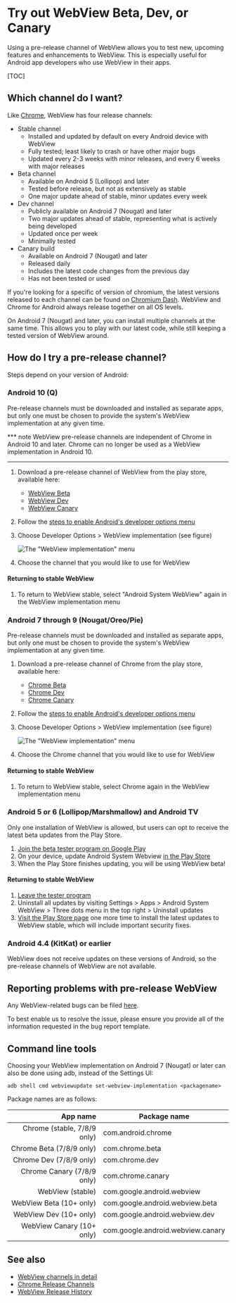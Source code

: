 # Try out WebView Beta, Dev, or Canary

Using a pre-release channel of WebView allows you to test new, upcoming features
and enhancements to WebView. This is especially useful for Android app
developers who use WebView in their apps.

[TOC]

## Which channel do I want?

Like [Chrome](https://www.chromium.org/getting-involved/dev-channel), WebView
has four release channels:

- Stable channel
  - Installed and updated by default on every Android device with WebView
  - Fully tested; least likely to crash or have other major bugs
  - Updated every 2-3 weeks with minor releases, and every 6 weeks with major
    releases
- Beta channel
  - Available on Android 5 (Lollipop) and later
  - Tested before release, but not as extensively as stable
  - One major update ahead of stable, minor updates every week
- Dev channel
  - Publicly available on Android 7 (Nougat) and later
  - Two major updates ahead of stable, representing what is actively being
    developed
  - Updated once per week
  - Minimally tested
- Canary build
  - Available on Android 7 (Nougat) and later
  - Released daily
  - Includes the latest code changes from the previous day
  - Has not been tested or used

If you're looking for a specific of version of chromium, the latest versions
released to each channel can be found on [Chromium
Dash](https://chromiumdash.appspot.com/releases?platform=Android). WebView and
Chrome for Android always release together on all OS levels.

On Android 7 (Nougat) and later, you can install multiple channels at the same
time. This allows you to play with our latest code, while still keeping a tested
version of WebView around.

## How do I try a pre-release channel?

Steps depend on your version of Android:

### Android 10 (Q)

Pre-release channels must be downloaded and installed as separate apps, but only
one must be chosen to provide the system's WebView implementation at any given
time.

*** note
WebView pre-release channels are independent of Chrome in Android 10 and later.
Chrome can no longer be used as a WebView implementation in Android 10.
***

1. Download a pre-release channel of WebView from the play store, available here:
   - [WebView Beta](https://play.google.com/store/apps/details?id=com.google.android.webview.beta)
   - [WebView Dev](https://play.google.com/store/apps/details?id=com.google.android.webview.dev)
   - [WebView Canary](https://play.google.com/store/apps/details?id=com.google.android.webview.canary)
2. Follow the [steps to enable Android's developer options
   menu](https://developer.android.com/studio/debug/dev-options)
3. Choose Developer Options > WebView implementation (see figure)

   ![The "WebView implementation" menu](/android_webview/docs/images/webview_implementations_menu_10.png)

4. Choose the channel that you would like to use for WebView

#### Returning to stable WebView

1. To return to WebView stable, select "Android System WebView" again in the
   WebView implementation menu

### Android 7 through 9 (Nougat/Oreo/Pie)

Pre-release channels must be downloaded and installed as separate apps, but only
one must be chosen to provide the system's WebView implementation at any given
time.

1. Download a pre-release channel of Chrome from the play store, available here:
   - [Chrome Beta](https://play.google.com/store/apps/details?id=com.chrome.beta)
   - [Chrome Dev](https://play.google.com/store/apps/details?id=com.chrome.dev)
   - [Chrome Canary](https://play.google.com/store/apps/details?id=com.chrome.canary)
2. Follow the [steps to enable Android's developer options
   menu](https://developer.android.com/studio/debug/dev-options)
3. Choose Developer Options > WebView implementation (see figure)

   ![The "WebView implementation" menu](/android_webview/docs/images/webview_implementations_menu.png)

4. Choose the Chrome channel that you would like to use for WebView

#### Returning to stable WebView

1. To return to WebView stable, select Chrome again in the WebView
   implementation menu

### Android 5 or 6 (Lollipop/Marshmallow) and Android TV

Only one installation of WebView is allowed, but users can opt to receive the
latest beta updates from the Play Store.

1. [Join the beta tester program on Google
   Play](https://play.google.com/apps/testing/com.google.android.webview)
2. On your device, update Android System Webview [in the Play
   Store](https://play.google.com/store/apps/details?id=com.google.android.webview)
3. When the Play Store finishes updating, you will be using WebView beta!

#### Returning to stable WebView

1. [Leave the tester
   program](https://play.google.com/apps/testing/com.google.android.webview)
2. Uninstall all updates by visiting Settings > Apps > Android System WebView >
   Three dots menu in the top right > Uninstall updates
3. [Visit the Play Store
   page](https://play.google.com/store/apps/details?id=com.google.android.webview)
   one more time to install the latest updates to WebView stable, which will
   include important security fixes.

### Android 4.4 (KitKat) or earlier

WebView does not receive updates on these versions of Android, so the
pre-release channels of WebView are not available.

## Reporting problems with pre-release WebView

Any WebView-related bugs can be filed
[here](https://bugs.chromium.org/p/chromium/issues/entry?template=Webview+Bugs).

To best enable us to resolve the issue, please ensure you provide all of the
information requested in the bug report template.

## Command line tools

Choosing your WebView implementation on Android 7 (Nougat) or later can also
be done using adb, instead of the Settings UI:

```shell
adb shell cmd webviewupdate set-webview-implementation <packagename>
```

Package names are as follows:

|App name                    |Package name                            |
|---------------------------:|----------------------------------------|
|Chrome (stable, 7/8/9 only) |com.android.chrome                      |
|Chrome Beta (7/8/9 only)    |com.chrome.beta                         |
|Chrome Dev (7/8/9 only)     |com.chrome.dev                          |
|Chrome Canary (7/8/9 only)  |com.chrome.canary                       |
|WebView (stable)            |com.google.android.webview              |
|WebView Beta (10+ only)     |com.google.android.webview.beta         |
|WebView Dev (10+ only)      |com.google.android.webview.dev          |
|WebView Canary (10+ only)   |com.google.android.webview.canary       |

## See also
- [WebView channels in detail](/android_webview/docs/channels.md)
- [Chrome Release
  Channels](https://www.chromium.org/getting-involved/dev-channel)
- [WebView Release History](https://chromiumdash.appspot.com/releases?platform=Android)
